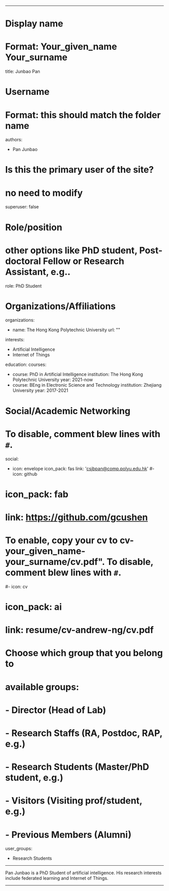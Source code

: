 
---
# Display name
# Format: Your_given_name Your_surname 
title: Junbao Pan

# Username
# Format: this should match the folder name
authors:
- Pan Junbao

# Is this the primary user of the site?
# no need to modify 
superuser: false

# Role/position
# other options like PhD student, Post-doctoral Fellow or Research Assistant, e.g..
role: PhD Student

# Organizations/Affiliations
organizations:
- name: The Hong Kong Polytechnic University
  url: ""

interests:
- Artificial Intelligence
- Internet of Things

education:
  courses:
  - course: PhD in Artificial Intelligence
    institution: The Hong Kong Polytechnic University
    year: 2021-now
  - course: BEng in Electronic Science and Technology
    institution: Zhejiang University
    year: 2017-2021

# Social/Academic Networking
# To disable, comment blew lines with `#`.
social:
- icon: envelope
  icon_pack: fas
  link: 'csjbpan@comp.polyu.edu.hk'
  #- icon: github
#  icon_pack: fab
#  link: https://github.com/gcushen

# To enable, copy your cv to cv-your_given_name-your_surname/cv.pdf". To disable, comment blew lines with `#`.
#- icon: cv
#  icon_pack: ai
#  link: resume/cv-andrew-ng/cv.pdf

# Choose which group that you belong to
#  available groups:
#  - Director (Head of Lab)
#  - Research Staffs (RA, Postdoc, RAP, e.g.)
#  - Research Students (Master/PhD student, e.g.)
#  - Visitors (Visiting prof/student, e.g.)
#  - Previous Members (Alumni)
user_groups:
- Research Students 
---

Pan Junbao is a PhD Student of artificial intelligence. His research interests include federated learning and Internet of Things.


---
